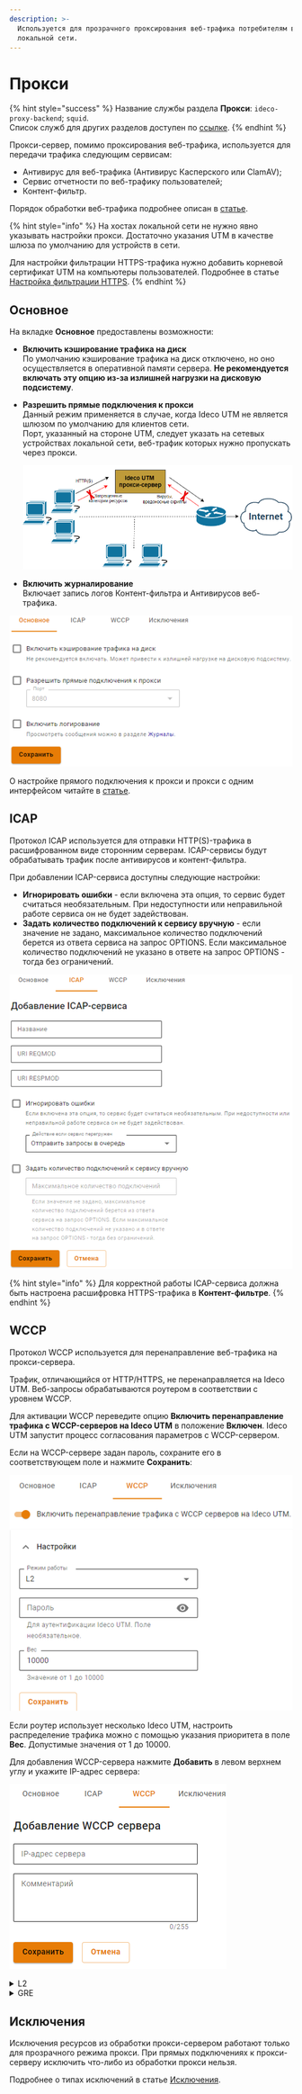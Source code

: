 ```yaml
---
description: >-
  Используется для прозрачного проксирования веб-трафика потребителям в
  локальной сети.
---
```


# Прокси

{% hint style="success" %}
Название службы раздела **Прокси**: `ideco-proxy-backend`; `squid`. \
Список служб для других разделов доступен по [ссылке](../../server-management/terminal.md).
{% endhint %}

Прокси-сервер, помимо проксирования веб-трафика, используется для передачи трафика следующим сервисам:

* Антивирус для веб-трафика (Антивирус Касперского или ClamAV);
* Сервис отчетности по веб-трафику пользователей;
* Контент-фильтр. 

Порядок обработки веб-трафика подробнее описан в [статье](../../../recipes/popular-recipes/processing-order.md).

{% hint style="info" %}
На хостах локальной сети не нужно явно указывать настройки прокси. Достаточно указания UTM в качестве шлюза по умолчанию для устройств в сети.

Для настройки фильтрации HTTPS-трафика нужно добавить корневой сертификат UTM на компьютеры пользователей. Подробнее в статье [Настройка фильтрации HTTPS](../../access-rules/content-filter/filtering-https-traffic.md).
{% endhint %}

## Основное

На вкладке **Основное** предоставлены возможности:
* **Включить кэширование трафика на диск** \
По умолчанию кэширование трафика на диск отключено, но оно осуществляется в оперативной памяти сервера. **Не рекомендуется включать эту опцию из-за излишней нагрузки на дисковую подсистему**. 
* **Разрешить прямые подключения к прокси** \
Данный режим применяется в случае, когда Ideco UTM не является шлюзом по умолчанию для клиентов сети. \
Порт, указанный на стороне UTM, следует указать на сетевых устройствах локальной сети, веб-трафик которых нужно пропускать через прокси.
  
  ![](../../../.gitbook/assets/proxy-server4.png)

* **Включить журналирование** \
Включает запись логов Контент-фильтра и Антивирусов веб-трафика.

![](../../../.gitbook/assets/proxy-server.png)

О настройке прямого подключения к прокси и прокси с одним интерфейсом читайте в [статье](proxy-server.md).

## ICAP

Протокол ICAP используется для отправки HTTP(S)-трафика в расшифрованном виде сторонним серверам. ICAP-сервисы будут обрабатывать трафик после антивирусов и контент-фильтра.

При добавлении ICAP-сервиса доступны следующие настройки:
* **Игнорировать ошибки** - если включена эта опция, то сервис будет считаться необязательным. При недоступности или неправильной работе сервиса он не будет задействован.
* **Задать количество подключений к сервису вручную** - если значение не задано, максимальное количество подключений берется из ответа сервиса на запрос OPTIONS. Если максимальное количество подключений не указано в ответе на запрос OPTIONS - тогда без ограничений.

![](../../../.gitbook/assets/proxy-server5.png)

{% hint style="info" %}
Для корректной работы ICAP-сервиса должна быть настроена расшифровка HTTPS-трафика в **Контент-фильтре**.
{% endhint %}


## WCCP

Протокол WCCP используется для перенаправление веб-трафика на прокси-сервера. 

Трафик, отличающийся от HTTP/HTTPS, не перенаправляется на Ideco UTM. Веб-запросы обрабатываются роутером в соответствии с уровнем WCCP.

Для активации WCCP переведите опцию **Включить перенаправление трафика c WCCP-серверов на Ideco UTM** в положение **Включен**. Ideco UTM запустит процесс согласования параметров с WCCP-сервером.

Если на WCCP-сервере задан пароль, сохраните его в соответствующем поле и нажмите **Сохранить**:

![](../../../.gitbook/assets/proxy-server8.png)

Если роутер использует несколько Ideco UTM, настроить распределение трафика можно с помощью указания приоритета в поле **Вес**. Допустимые значения от 1 до 10000.

Для добавления WCCP-сервера нажмите **Добавить** в левом верхнем углу и укажите IP-адрес сервера:

![](../../../.gitbook/assets/proxy-server7.png)

<details>

<summary> L2 </summary>

Режим L2 используется, если роутер и Ideco UTM находятся в одном сетевом сегменте.

![](../../../.gitbook/assets/proxy-server6.png)

Последовательность обработки веб-запросов на уровне L2:
* Пользователь отправляет веб-запрос;
* Запрос перенаправляется роутером на Ideco UTM;
* Ideco UTM обрабатывает запрос. 
* Если запрос заблокирован,  информация о блокировке отправляется обратно пользователю.
* Если запрос не заблокирован, то Ideco UTM подменяет IP-адрес источника и направляет запрос на внешний сервер. 

Ответ возвращается обратно по тому же пути, по которому уходил на внешний сервер.

</details>

<details>

<summary> GRE </summary>

Режим GRE используется, если роутер и Ideco UTM находятся в разных сетевых сегментах.

![](../../../.gitbook/assets/proxy-server9.png)

Последовательность обработки веб-запросов на уровне GRE:
* Пользователь отправляет веб-запрос;
* Запрос перенаправляется по GRE-туннелю на Ideco UTM;
* Ideco UTM обрабатывает запрос.
* Если запрос заблокирован, то информация о блокировке отправляется обратно пользователю.
* Если запрос не заблокирован, то Ideco UTM подменяет IP-адрес источника и направляет запрос на внешний сервер. 

Ответ возвращается через WCCP-роутер, минуя Ideco UTM и GRE-туннель.

</details>

## Исключения

Исключения ресурсов из обработки прокси-сервером работают только для прозрачного режима прокси. При прямых подключениях к прокси-серверу исключить что-либо из обработки прокси нельзя.

Подробнее о типах исключений в статье [Исключения](/settings/services/proxy/exclusions.md).
